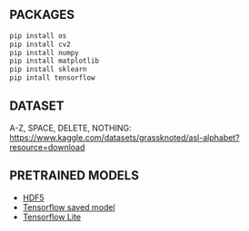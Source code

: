 ## PACKAGES
```python
pip install os
pip install cv2
pip install numpy
pip install matplotlib
pip install sklearn
pip intall tensorflow
```

## DATASET
A-Z, SPACE, DELETE, NOTHING: https://www.kaggle.com/datasets/grassknoted/asl-alphabet?resource=download

## PRETRAINED MODELS
- [HDF5](./Model/Modelv1_hdf5)
- [Tensorflow saved model](./Model/Modelv1_sm)
- [Tensorflow Lite](./Model/Modelv1_tflite.tflite)